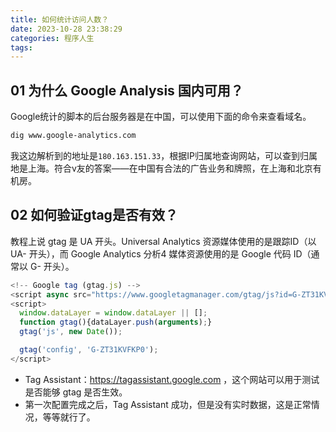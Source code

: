 ```yaml
---
title: 如何统计访问人数？
date: 2023-10-28 23:38:29
categories: 程序人生
tags:
---
```


## 01 为什么 Google Analysis 国内可用？

Google统计的脚本的后台服务器是在中国，可以使用下面的命令来查看域名。

```bash
dig www.google-analytics.com
```

我这边解析到的地址是`180.163.151.33`，根据IP归属地查询网站，可以查到归属地是上海。符合v友的答案——在中国有合法的广告业务和牌照，在上海和北京有机房。

## 02 如何验证gtag是否有效？

教程上说 gtag 是 UA 开头。Universal Analytics 资源媒体使用的是跟踪ID（以 UA- 开头），而 Google Analytics 分析4 媒体资源使用的是 Google 代码 ID（通常以 G- 开头）。

```js
<!-- Google tag (gtag.js) -->
<script async src="https://www.googletagmanager.com/gtag/js?id=G-ZT31KVFKP0"></script>
<script>
  window.dataLayer = window.dataLayer || [];
  function gtag(){dataLayer.push(arguments);}
  gtag('js', new Date());

  gtag('config', 'G-ZT31KVFKP0');
</script>
```

- Tag Assistant：https://tagassistant.google.com ，这个网站可以用于测试是否能够 gtag 是否生效。
- 第一次配置完成之后，Tag Assistant 成功，但是没有实时数据，这是正常情况，等等就行了。